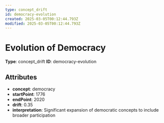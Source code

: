 ```yaml
---
type: concept_drift
id: democracy-evolution
created: 2025-03-05T00:12:44.793Z
modified: 2025-03-05T00:12:44.793Z
---
```


# Evolution of Democracy

**Type**: concept_drift
**ID**: democracy-evolution

## Attributes

- **concept**: democracy
- **startPoint**: 1776
- **endPoint**: 2020
- **drift**: 0.35
- **interpretation**: Significant expansion of democratic concepts to include broader participation

